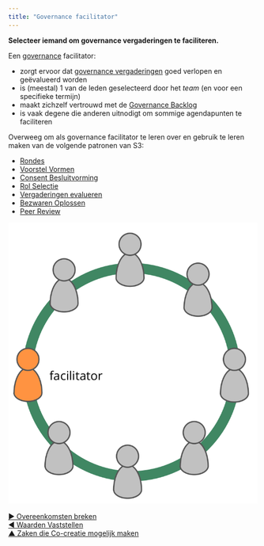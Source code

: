 ```yaml
---
title: "Governance facilitator"
---
```



**Selecteer iemand om governance vergaderingen te faciliteren.**

Een [governance](governance.html) facilitator:

- zorgt ervoor dat [governance vergaderingen](governance-meeting.html) goed verlopen en geëvalueerd worden
- is (meestal) 1 van de leden geselecteerd door het <dfn data-info="Team: Een groep mensen die samenwerken naar een gedeelde bestuurder (of objectief). Meestal maakt een team deel uit van een organisatie, of wordt het gevormd als een samenwerking van verschillende organisaties.">team</dfn> (en voor een specifieke termijn)
- maakt zichzelf vertrouwd met de [Governance Backlog](governance-backlog.html)
- is vaak degene die anderen uitnodigt om sommige agendapunten te faciliteren

Overweeg om als governance facilitator te leren over en gebruik te leren maken van de volgende patronen van S3:

- [Rondes](rounds.html)
- [Voorstel Vormen](proposal-forming.html)
- [Consent Besluitvorming](consent-decision-making.html)
- [Rol Selectie](role-selection.html)
- [Vergaderingen evalueren](evaluate-meetings.html)
- [Bezwaren Oplossen](resolve-objections.html)
- [Peer Review](peer-review.html)

![De governance facilitator is doorgaans een lid van het team](img/circle/facilitator.png)

[&#9654; Overeenkomsten breken](breaking-agreements.html)<br/>[&#9664; Waarden Vaststellen](agree-on-values.html)<br/>[&#9650; Zaken die Co-creatie mogelijk maken](enablers-of-collaboration.html)

